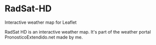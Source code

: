 # RadSat-HD
Interactive weather map for Leaflet

RadSat HD is an interactive weather map. It's part of the weather portal PronosticoExtendido.net made by me.
